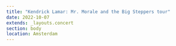 ```yaml
---
title: "Kendrick Lamar: Mr. Morale and the Big Steppers tour"
date: 2022-10-07
extends: _layouts.concert
section: body
location: Amsterdam
---
```

